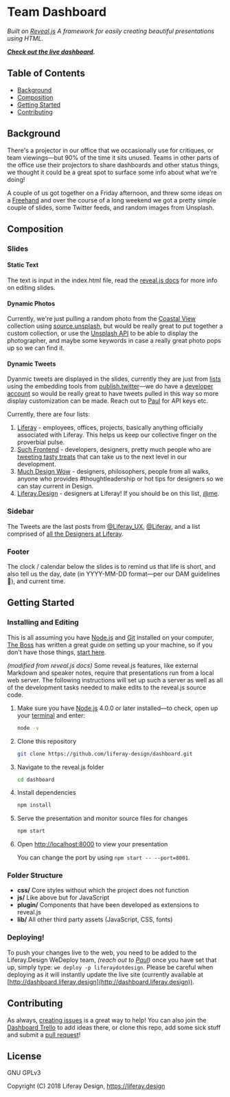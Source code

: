 # Team Dashboard

_Built on [Reveal.js](http://revealjs.com)_
_A framework for easily creating beautiful presentations using HTML._

**_[Check out the live dashboard](http://dashboard.liferay.design/)._**

## Table of Contents

* [Background](#background)
* [Composition](#composition)
* [Getting Started](#getting-started)
* [Contributing](#contributing)

## Background

There's a projector in our office that we occasionally use for critiques, or team viewings&mdash;but 90% of the time it sits unused. Teams in other parts of the office use their projectors to share dashboards and other status things, we thought it could be a great spot to surface some info about what we're doing!

A couple of us got together on a Friday afternoon, and threw some ideas on a [Freehand](https://liferay.invisionapp.com/freehand/document/D1un6U4eh) and over the course of a long weekend we got a pretty simple couple of slides, some Twitter feeds, and random images from Unsplash.

## Composition

### Slides

#### Static Text

The text is input in the index.html file, read the [reveal.js docs](https://github.com/hakimel/reveal.js#instructions) for more info on editing slides.

#### Dynamic Photos

Currently, we're just pulling a random photo from the [Coastal View](https://unsplash.com/collections/825250/coastal-view) collection using [source.unsplash](http://source.unsplash.com), but would be really great to put together a custom collection, or use the [Unsplash API](http://unsplash.com/developers) to be able to display the photographer, and maybe some keywords in case a really great photo pops up so we can find it.

#### Dynamic Tweets

Dyanmic tweets are displayed in the slides, currently they are just from [lists](https://twitter.com/plhnk/lists) using the embedding tools from [publish.twitter](https://publish.twitter.com/)&mdash;we do have a [developer account](https://developer.twitter.com/en.html) so would be really great to have tweets pulled in this way so more display customization can be made. Reach out to [Paul](http://twitter.com/plhnk) for API keys etc.

Currently, there are four lists:

1.  [Liferay](https://twitter.com/plhnk/lists/liferay) - employees, offices, projects, basically anything officially associated with Liferay. This helps us keep our collective finger on the proverbial pulse.
1.  [Such Frontend](https://twitter.com/plhnk/lists/such-frontend) - developers, designers, pretty much people who are [tweeting tasty treats](http://twitter.com/wesbos) that can take us to the next level in our development.
1.  [Much Design Wow](https://twitter.com/plhnk/lists/much-design-wow) - designers, philosophers, people from all walks, anyone who provides #thoughtleadership or hot tips for designers so we can stay current in Design.
1.  [Liferay.Design](https://twitter.com/plhnk/lists/liferay-design) - designers at Liferay! If you should be on this list, [@me](http://twitter.com/plhnk).

### Sidebar

The Tweets are the last posts from [@Liferay_UX](https://twitter.com/Liferay_UX), [@Liferay](https://twitter.com/Liferay), and a list comprised of [all the Designers at Liferay](https://twitter.com/plhnk/lists/liferay-design).

### Footer

The clock / calendar below the slides is to remind us that life is short, and also tell us the day, date (in YYYY-MM-DD format&mdash;per our DAM guidelines 😬), and current time.

## Getting Started

### Installing and Editing

This is all assuming you have [Node.js](http://nodejs.org/) and [Git](https://help.github.com/articles/set-up-git/) installed on your computer, [The Boss](https://github.com/naoki-evan-hisamoto/) has written a great guide on setting up your machine, so if you don't have those things, [start here](https://github.com/naoki-evan-hisamoto/phresh-n-clean/blob/master/README.md#set-up).

_(modified from reveal.js docs)_
Some reveal.js features, like external Markdown and speaker notes, require that presentations run from a local web server. The following instructions will set up such a server as well as all of the development tasks needed to make edits to the reveal.js source code.

1.  Make sure you have [Node.js](http://nodejs.org/) 4.0.0 or later installed&mdash;to check, open up your [terminal](http://blog.teamtreehouse.com/introduction-to-the-mac-os-x-command-line) and enter:

    ```sh
    node -v
    ```

1.  Clone this repository

    ```sh
    git clone https://github.com/liferay-design/dashboard.git
    ```

1.  Navigate to the reveal.js folder

    ```sh
    cd dashboard
    ```

1.  Install dependencies

    ```sh
    npm install
    ```

1.  Serve the presentation and monitor source files for changes

    ```sh
    npm start
    ```

1.  Open <http://localhost:8000> to view your presentation

    You can change the port by using `npm start -- --port=8001`.

### Folder Structure

* **css/** Core styles without which the project does not function
* **js/** Like above but for JavaScript
* **plugin/** Components that have been developed as extensions to reveal.js
* **lib/** All other third party assets (JavaScript, CSS, fonts)

### Deploying!

To push your changes live to the web, you need to be added to the Liferay.Design WeDeploy team, _(reach out to [Paul](http://twitter.com/plhnk))_ once you have set that up, simply type: `we deploy -p liferaydotdesign`. Please be careful when deploying as it will instantly update the live site (currently available at [http://dashboard.liferay.design](http://dashboard.liferay.design)).

## Contributing

As always, [creating issues](https://github.com/liferay-design/dashboard/issues) is a great way to help! You can also join the [Dashboard Trello](https://trello.com/b/vC9bDSPE/team-dashboard) to add ideas there, or clone this repo, add some sick stuff and submit a [pull request](https://github.com/liferay-design/dashboard/pulls)!

## License

GNU GPLv3

Copyright (C) 2018 Liferay Design, https://liferay.design
